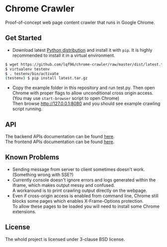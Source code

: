 # Chrome Crawler
Proof-of-concept web page content crawler that runs in Google Chrome.

## Get Started
* Download latest [Python distribution](https://github.com/lqf96/chrome-crawler/raw/master/dist/latest.tar.gz) and install it with `pip`. It is highly recommended to install it in a virtual environment.
```bash
$ wget https://github.com/lqf96/chrome-crawler/raw/master/dist/latest.tar.gz
$ virtualenv testenv
$ . testenv/bin/activate
(testenv) $ pip install latest.tar.gz
```
* Copy the example folder in this repository and run test.py. Then open Chrome with proper flags to allow unconditional cross origin access. (You may use `start-browser` script to open Chrome)  
Then browse http://127.0.0.1:8080 and you should see example crawling script running.

## API
The backend APIs documentation can be found [here](backend/README.md).  
The frontend APIs documentation can be found [here](frontend/README.md).

## Known Problems
* Sending message from server to client sometimes doesn't work. (Something wrong with SSE?)
* Currently console doesn't ignore errors and logs generated within the iframe, which makes output messy and confused.  
A workaround is to print crawling output directly on the webpage.
* Even if cross-origin access is enabled from command line, Chrome still blocks some pages which enables X-Frame-Options protection.  
To allow these pages to be loaded you will need to install some Chrome extensions.

## License
The whold project is licensed under 3-clause BSD license.
